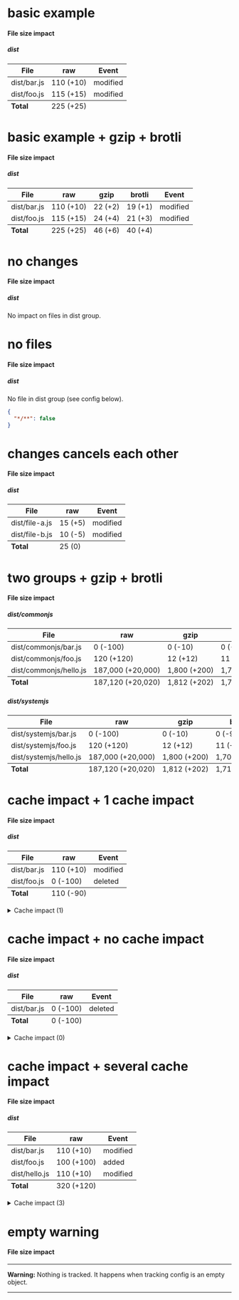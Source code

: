 # basic example

<!-- Generated by @jsenv/file-size-impact -->
<h4 id="file-size-impact">File size impact</h4>

<h5>dist</h5>
<table>
  <thead>
    <tr>
      <th nowrap>File</th>
      <th nowrap>raw</th>
      <th nowrap>Event</th>
    </tr>
  </thead>
  <tbody>
    <tr>
      <td nowrap>dist/bar.js</td>
      <td nowrap>110 (+10)</td>
      <td nowrap>modified</td>
    </tr>
    <tr>
      <td nowrap>dist/foo.js</td>
      <td nowrap>115 (+15)</td>
      <td nowrap>modified</td>
    </tr>
  </tbody>
  <tfoot>
    <tr>
      <td nowrap><strong>Total</strong></td>
      <td nowrap>225 (+25)</td>
      <td nowrap></td>
    </tr>
  </tfoot>
</table>

# basic example + gzip + brotli

<!-- Generated by @jsenv/file-size-impact -->
<h4 id="file-size-impact">File size impact</h4>

<h5>dist</h5>
<table>
  <thead>
    <tr>
      <th nowrap>File</th>
      <th nowrap>raw</th>
      <th nowrap>gzip</th>
      <th nowrap>brotli</th>
      <th nowrap>Event</th>
    </tr>
  </thead>
  <tbody>
    <tr>
      <td nowrap>dist/bar.js</td>
      <td nowrap>110 (+10)</td>
      <td nowrap>22 (+2)</td>
      <td nowrap>19 (+1)</td>
      <td nowrap>modified</td>
    </tr>
    <tr>
      <td nowrap>dist/foo.js</td>
      <td nowrap>115 (+15)</td>
      <td nowrap>24 (+4)</td>
      <td nowrap>21 (+3)</td>
      <td nowrap>modified</td>
    </tr>
  </tbody>
  <tfoot>
    <tr>
      <td nowrap><strong>Total</strong></td>
      <td nowrap>225 (+25)</td>
      <td nowrap>46 (+6)</td>
      <td nowrap>40 (+4)</td>
      <td nowrap></td>
    </tr>
  </tfoot>
</table>

# no changes

<!-- Generated by @jsenv/file-size-impact -->
<h4 id="file-size-impact">File size impact</h4>

<h5 id=dist>dist</h5>
<p>No impact on files in dist group.</p>

# no files

<!-- Generated by @jsenv/file-size-impact -->
<h4 id="file-size-impact">File size impact</h4>

<h5>dist</h5>
  <p>No file in dist group (see config below).</p>

```json
{
  "*/**": false
}
```

</details>

# changes cancels each other

<!-- Generated by @jsenv/file-size-impact -->
<h4 id="file-size-impact">File size impact</h4>

<h5>dist</h5>
<table>
  <thead>
    <tr>
      <th nowrap>File</th>
      <th nowrap>raw</th>
      <th nowrap>Event</th>
    </tr>
  </thead>
  <tbody>
    <tr>
      <td nowrap>dist/file-a.js</td>
      <td nowrap>15 (+5)</td>
      <td nowrap>modified</td>
    </tr>
    <tr>
      <td nowrap>dist/file-b.js</td>
      <td nowrap>10 (-5)</td>
      <td nowrap>modified</td>
    </tr>
  </tbody>
  <tfoot>
    <tr>
      <td nowrap><strong>Total</strong></td>
      <td nowrap>25 (0)</td>
      <td nowrap></td>
    </tr>
  </tfoot>
</table>

# two groups + gzip + brotli

<!-- Generated by @jsenv/file-size-impact -->
<h4 id="file-size-impact">File size impact</h4>

<h5>dist/commonjs</h5>
<table>
  <thead>
    <tr>
      <th nowrap>File</th>
      <th nowrap>raw</th>
      <th nowrap>gzip</th>
      <th nowrap>brotli</th>
      <th nowrap>Event</th>
    </tr>
  </thead>
  <tbody>
    <tr>
      <td nowrap>dist/commonjs/bar.js</td>
      <td nowrap>0 (-100)</td>
      <td nowrap>0 (-10)</td>
      <td nowrap>0 (-9)</td>
      <td nowrap>deleted</td>
    </tr>
    <tr>
      <td nowrap>dist/commonjs/foo.js</td>
      <td nowrap>120 (+120)</td>
      <td nowrap>12 (+12)</td>
      <td nowrap>11 (+11)</td>
      <td nowrap>added</td>
    </tr>
    <tr>
      <td nowrap>dist/commonjs/hello.js</td>
      <td nowrap>187,000 (+20,000)</td>
      <td nowrap>1,800 (+200)</td>
      <td nowrap>1,700 (+200)</td>
      <td nowrap>modified</td>
    </tr>
  </tbody>
  <tfoot>
    <tr>
      <td nowrap><strong>Total</strong></td>
      <td nowrap>187,120 (+20,020)</td>
      <td nowrap>1,812 (+202)</td>
      <td nowrap>1,711 (+202)</td>
      <td nowrap></td>
    </tr>
  </tfoot>
</table>

<h5>dist/systemjs</h5>
<table>
  <thead>
    <tr>
      <th nowrap>File</th>
      <th nowrap>raw</th>
      <th nowrap>gzip</th>
      <th nowrap>brotli</th>
      <th nowrap>Event</th>
    </tr>
  </thead>
  <tbody>
    <tr>
      <td nowrap>dist/systemjs/bar.js</td>
      <td nowrap>0 (-100)</td>
      <td nowrap>0 (-10)</td>
      <td nowrap>0 (-9)</td>
      <td nowrap>deleted</td>
    </tr>
    <tr>
      <td nowrap>dist/systemjs/foo.js</td>
      <td nowrap>120 (+120)</td>
      <td nowrap>12 (+12)</td>
      <td nowrap>11 (+11)</td>
      <td nowrap>added</td>
    </tr>
    <tr>
      <td nowrap>dist/systemjs/hello.js</td>
      <td nowrap>187,000 (+20,000)</td>
      <td nowrap>1,800 (+200)</td>
      <td nowrap>1,700 (+200)</td>
      <td nowrap>modified</td>
    </tr>
  </tbody>
  <tfoot>
    <tr>
      <td nowrap><strong>Total</strong></td>
      <td nowrap>187,120 (+20,020)</td>
      <td nowrap>1,812 (+202)</td>
      <td nowrap>1,711 (+202)</td>
      <td nowrap></td>
    </tr>
  </tfoot>
</table>

# cache impact + 1 cache impact

<!-- Generated by @jsenv/file-size-impact -->
<h4 id="file-size-impact">File size impact</h4>

<h5>dist</h5>
<table>
  <thead>
    <tr>
      <th nowrap>File</th>
      <th nowrap>raw</th>
      <th nowrap>Event</th>
    </tr>
  </thead>
  <tbody>
    <tr>
      <td nowrap>dist/bar.js</td>
      <td nowrap>110 (+10)</td>
      <td nowrap>modified</td>
    </tr>
    <tr>
      <td nowrap>dist/foo.js</td>
      <td nowrap>0 (-100)</td>
      <td nowrap>deleted</td>
    </tr>
  </tbody>
  <tfoot>
    <tr>
      <td nowrap><strong>Total</strong></td>
      <td nowrap>110 (-90)</td>
      <td nowrap></td>
    </tr>
  </tfoot>
</table>

<details>
  <summary>Cache impact (1)</summary>
  <h5>dist</h5>
  <p>1 file modified in dist group -> 1 file to download for a returning user.</p>
  <table>
    <thead>
      <tr>
      <th nowrap>File</th>
      <th nowrap>raw</th>
      <th nowrap>Event</th>
    </tr>
    </thead>
    <tbody>
      <tr>
        <td nowrap>dist/bar.js</td>
        <td nowrap>110</td>
        <td nowrap>modified</td>
      </tr>
    </tbody>
    <tfoot>
      <tr>
      <td nowrap><strong>Total</strong></td>
      <td nowrap>110</td>
      <td nowrap></td>
    </tr>
    </tfoot>
  </table>
</details>

# cache impact + no cache impact

<!-- Generated by @jsenv/file-size-impact -->
<h4 id="file-size-impact">File size impact</h4>

<h5>dist</h5>
<table>
  <thead>
    <tr>
      <th nowrap>File</th>
      <th nowrap>raw</th>
      <th nowrap>Event</th>
    </tr>
  </thead>
  <tbody>
    <tr>
      <td nowrap>dist/bar.js</td>
      <td nowrap>0 (-100)</td>
      <td nowrap>deleted</td>
    </tr>
  </tbody>
  <tfoot>
    <tr>
      <td nowrap><strong>Total</strong></td>
      <td nowrap>0 (-100)</td>
      <td nowrap></td>
    </tr>
  </tfoot>
</table>

<details>
  <summary>Cache impact (0)</summary>
  <h5>dist</h5>
  <p>No file modified or added in dist group -> no impact on cache.</p>
</details>

# cache impact + several cache impact

<!-- Generated by @jsenv/file-size-impact -->
<h4 id="file-size-impact">File size impact</h4>

<h5>dist</h5>
<table>
  <thead>
    <tr>
      <th nowrap>File</th>
      <th nowrap>raw</th>
      <th nowrap>Event</th>
    </tr>
  </thead>
  <tbody>
    <tr>
      <td nowrap>dist/bar.js</td>
      <td nowrap>110 (+10)</td>
      <td nowrap>modified</td>
    </tr>
    <tr>
      <td nowrap>dist/foo.js</td>
      <td nowrap>100 (+100)</td>
      <td nowrap>added</td>
    </tr>
    <tr>
      <td nowrap>dist/hello.js</td>
      <td nowrap>110 (+10)</td>
      <td nowrap>modified</td>
    </tr>
  </tbody>
  <tfoot>
    <tr>
      <td nowrap><strong>Total</strong></td>
      <td nowrap>320 (+120)</td>
      <td nowrap></td>
    </tr>
  </tfoot>
</table>

<details>
  <summary>Cache impact (3)</summary>
  <h5>dist</h5>
  <p>1 file added and 2 files modified in dist group -> 3 files to download for a returning user.</p>
  <table>
    <thead>
      <tr>
      <th nowrap>File</th>
      <th nowrap>raw</th>
      <th nowrap>Event</th>
    </tr>
    </thead>
    <tbody>
      <tr>
        <td nowrap>dist/bar.js</td>
        <td nowrap>110</td>
        <td nowrap>modified</td>
      </tr>
      <tr>
        <td nowrap>dist/foo.js</td>
        <td nowrap>100</td>
        <td nowrap>added</td>
      </tr>
      <tr>
        <td nowrap>dist/hello.js</td>
        <td nowrap>110</td>
        <td nowrap>modified</td>
      </tr>
    </tbody>
    <tfoot>
      <tr>
      <td nowrap><strong>Total</strong></td>
      <td nowrap>320</td>
      <td nowrap></td>
    </tr>
    </tfoot>
  </table>
</details>

# empty warning

<!-- Generated by @jsenv/file-size-impact -->
<h4 id="file-size-impact">File size impact</h4>

---

**Warning:** Nothing is tracked. It happens when tracking config is an empty object.

---
